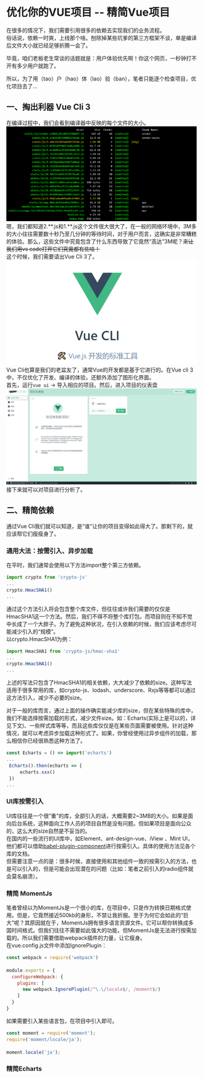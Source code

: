 # 优化你的VUE项目 -- 精简Vue项目

在很多的情况下，我们需要引用很多的依赖去实现我们的业务流程。  
俗话说，依赖一时爽，上线那个啥。刨除掉某些坑爹的第三方框架不谈，单是编译后文件大小就已经足够折腾一会了。

毕竟，咱们老板老生常谈的话题就是：用户体验优先啊！你这个网页，一秒钟打不开有多少用户就跑了。

所以，为了用（tao）户（hao）体（lao）验（ban），笔者只能逐个检查项目，优化项目去了...

## 一、掏出利器 Vue Cli 3
在编译过程中，我们会看到编译器中反映的每个文件的大小。
![编译过程中文件大小](./1.png)  
嗯，我们都知道2.\*\*.js和1.\*\*.js这个文件很大很大了，在一般的网络环境中，3M多的大小往往需要数十秒乃至几分钟的等待时间，对于用户而言，这确实是非常糟糕的体验。那么，这些文件中究竟包含了什么东西导致了它竟然“高达”3M呢？<del>来让我们用vs code打开它们究竟都有些啥！</del>  
这个时候，我们需要请出Vue Cli 3了。  
![](./2.png)  
Vue Cli也算是我们的老盆友了，通常Vue的开发都是基于它进行的。在Vue cli 3中，不仅优化了开发、编译的体验，还额外添加了图形化界面。  
首先，运行```vue ui``` -> 导入相应的项目。然后，进入项目的仪表盘  
![](./3.png)
接下来就可以对项目进行分析了。


## 二、精简依赖
通过Vue Cli我们就可以知道，是“谁”让你的项目变得如此得大了。那剩下的，就应该帮它们瘦瘦身了。  
### 通用大法：按需引入、异步加载
在平时，我们通常会使用以下方法import整个第三方依赖。  
``` JavaScript
import crypto from 'crypto-js'
...
crypto.HmacSHA1()
...
```
通过这个方法引入将会包含整个库文件，但往往或许我们需要的仅仅是HmacSHA1这一个方法。然后，我们不得不将整个库打包。而项目则在不知不觉中长成了一个大胖子。为了避免这种状况，在引入依赖的时候，我们应该考虑尽可能减少引入的“规模”。  
以crypto.HmacSHA1为例：
``` JavaScript
import HmacSHA1 from 'crypto-js/hmac-sha1'
...
crypto.HmacSHA1()
...
```
上述的写法只包含了HmacSHA1的相关依赖，大大减少了依赖的size。这种写法适用于很多常用的库，如crypto-js、lodash、underscore、Rxjs等等都可以通过这方法引入，减少不必要的size。

对于一般的库而言，通过上面的操作确实能减少库的size，但在某些特殊的库中，我们不能选择按需加载的形式，减少文件size。如：Echarts(实际上是可以的，详见下文)、一些样式库等等，而且这些库仅仅是在某些页面需要被使用。针对这种情况，就可以考虑异步加载这种形式了。如果，你曾经使用过异步组件的加载，那么相信你已经很熟悉这种方法了。
``` JavaScript
const Echarts = () => import('echarts')
...
 Echarts().then(echarts => {
     echarts.xxx()
 })
...
```

### UI库按需引入
UI库往往是一个很“重”的库，全部引入的话，大概需要2~3MB的大小。如果是面向后台系统，这种面向工作人员的项目自然是没有问题。但如果项目是面向公众的，这么大的size自然是不妥当的。  
在国内的一些流行的UI库中，如Element、ant-design-vue、iView 、Mint UI，他们都可以借助[babel-plugin-component](https://github.com/ElementUI/babel-plugin-component)进行按需引入。具体的使用方法见各个库的文档。  
但需要注意一点的是：很多时候，直接使用和其他组件一致的按需引入的方法，也是可以引入的，但是可能会出现潜在的问题（比如：笔者之前引入的radio组件就会莫名崩溃）。

### 精简 MomentJs
笔者曾经以为MomentJs是一个很小的库，在项目中，只是作为转换日期格式使用。但是，它竟然接近500kb的身形，不禁让我折服。至于为何它会如此的“巨大”呢？其原因就在于，MomentJs拥有很多语言资源文件。它可以帮你转换成多国时间格式。但我们往往不需要如此强大的功能，但MomentJs是无法进行按需加载的。所以我们需要借助webpack插件的力量，让它瘦身。  
在vue.config.js文件中添加IgnorePlugin：
``` JavaScript
const webpack = require('webpack')

module.exports = {
  configureWebpack: {
    plugins: [
      new webpack.IgnorePlugin(/^\.\/locale$/, /moment$/)
    ]
  }
}
```
如果需要引入某些语言包，在项目中引入即可。
``` JavaScript
const moment = require('moment');
require('moment/locale/ja');
 
moment.locale('ja');
```

### 精简Echarts
